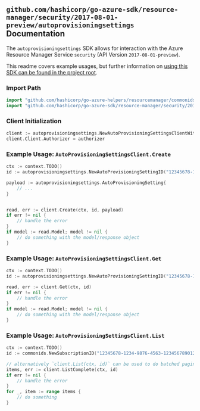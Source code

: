 
## `github.com/hashicorp/go-azure-sdk/resource-manager/security/2017-08-01-preview/autoprovisioningsettings` Documentation

The `autoprovisioningsettings` SDK allows for interaction with the Azure Resource Manager Service `security` (API Version `2017-08-01-preview`).

This readme covers example usages, but further information on [using this SDK can be found in the project root](https://github.com/hashicorp/go-azure-sdk/tree/main/docs).

### Import Path

```go
import "github.com/hashicorp/go-azure-helpers/resourcemanager/commonids"
import "github.com/hashicorp/go-azure-sdk/resource-manager/security/2017-08-01-preview/autoprovisioningsettings"
```


### Client Initialization

```go
client := autoprovisioningsettings.NewAutoProvisioningSettingsClientWithBaseURI("https://management.azure.com")
client.Client.Authorizer = authorizer
```


### Example Usage: `AutoProvisioningSettingsClient.Create`

```go
ctx := context.TODO()
id := autoprovisioningsettings.NewAutoProvisioningSettingID("12345678-1234-9876-4563-123456789012", "autoProvisioningSettingValue")

payload := autoprovisioningsettings.AutoProvisioningSetting{
	// ...
}


read, err := client.Create(ctx, id, payload)
if err != nil {
	// handle the error
}
if model := read.Model; model != nil {
	// do something with the model/response object
}
```


### Example Usage: `AutoProvisioningSettingsClient.Get`

```go
ctx := context.TODO()
id := autoprovisioningsettings.NewAutoProvisioningSettingID("12345678-1234-9876-4563-123456789012", "autoProvisioningSettingValue")

read, err := client.Get(ctx, id)
if err != nil {
	// handle the error
}
if model := read.Model; model != nil {
	// do something with the model/response object
}
```


### Example Usage: `AutoProvisioningSettingsClient.List`

```go
ctx := context.TODO()
id := commonids.NewSubscriptionID("12345678-1234-9876-4563-123456789012")

// alternatively `client.List(ctx, id)` can be used to do batched pagination
items, err := client.ListComplete(ctx, id)
if err != nil {
	// handle the error
}
for _, item := range items {
	// do something
}
```
